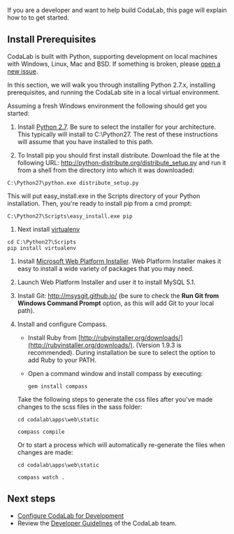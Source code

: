 If you are a developer and want to help build CodaLab, this page will explain how to to get started.

## Install Prerequisites

CodaLab is built with Python, supporting development on local machines with Windows, Linux, Mac and BSD. If something is broken, please [open a new issue](https://github.com/codalab/codalab/issues?state=open).

In this section, we will walk you through installing Python 2.7.x, installing prerequisites, and running the CodaLab site in a local virtual environment.

Assuming a fresh Windows environment the following should get you started:

1. Install [Python 2.7](http://www.python.org/download/). Be sure to select the installer for your architecture. This typically will install to C:\Python27. The rest of these instructions will assume that you have installed to this path.

1. To Install pip you should first install distribute. Download the file at the following URL:
   http://python-distribute.org/distribute_setup.py and run it from a shell from the directory into which it was downloaded:
```
C:\Python27\python.exe distribute_setup.py
```
This will put easy_install.exe in the Scripts directory of your Python installation. Then, you're ready to install pip from a cmd prompt:
```
C:\Python27\Scripts\easy_install.exe pip
```

1. Next install [virtualenv](http://www.virtualenv.org/)
```
cd C:\Python27\Scripts
pip install virtualenv
```

1. Install [Microsoft Web Platform Installer](http://www.microsoft.com/web/downloads/platform.aspx). Web Platform Installer makes it easy to install a wide variety of packages that you may need.

1. Launch Web Platform Installer and user it to install MySQL 5.1.

1. Install Git: http://msysgit.github.io/ (be sure to check the **Run Git from Windows Command Prompt** option, as this will add Git to your local path).

5. Install and configure Compass.

   - Install Ruby from  [http://rubyinstaller.org/downloads/](http://rubyinstaller.org/downloads/). (Version 1.9.3 is recommended). During installation be sure to select the option to add Ruby to your PATH.
 
   - Open a command window and install compass by executing: 

     `gem install compass`

   Take the following steps to generate the css files after you've made changes to the scss files in the sass folder:

     `cd codalab\apps\web\static`

     `compass compile`

   Or to start a process which will automatically re-generate the files when changes are made:

     `cd codalab\apps\web\static`

     `compass watch .`

## Next steps
- [Configure CodaLab for Development](Dev_Configure-Codalab-For-Development)
- Review the [Developer Guidelines](Dev_Developer-Guidelines) of the CodaLab team.